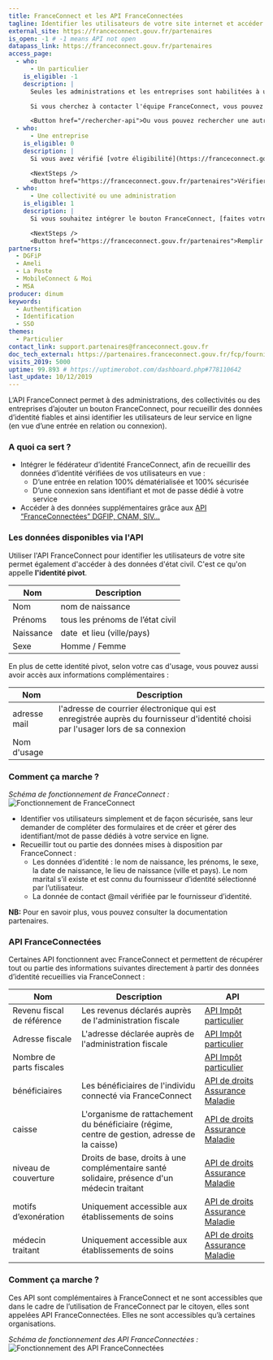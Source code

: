 ```yaml
---
title: FranceConnect et les API FranceConnectées
tagline: Identifier les utilisateurs de votre site internet et accéder à certaines données d'identité certifiées. Accéder à des données supplémentaires via les API FranceConnectées
external_site: https://franceconnect.gouv.fr/partenaires
is_open: -1 # -1 means API not open
datapass_link: https://franceconnect.gouv.fr/partenaires
access_page:
  - who:
      - Un particulier
    is_eligible: -1
    description: |
      Seules les administrations et les entreprises sont habilitées à utiliser l'API FranceConnect ou intégrer le bouton FranceConnect.

      Si vous cherchez à contacter l'équipe FranceConnect, vous pouvez écrire à [support@franceconnect.gouv.fr](mailto:support@franceconnect.gouv.fr)

      <Button href="/rechercher-api">Ou vous pouvez rechercher une autre API</Button>
  - who:
      - Une entreprise
    is_eligible: 0
    description: |
      Si vous avez vérifié [votre éligibilité](https://franceconnect.gouv.fr/partenaires), vous pouvez demander à [intégrer le bouton FranceConnect](https://datapass.api.gouv.fr/franceconnect).

      <NextSteps />
      <Button href="https://franceconnect.gouv.fr/partenaires">Vérifier mon éligibilité et remplir une demande</Button>
  - who:
      - Une collectivité ou une administration
    is_eligible: 1
    description: |
      Si vous souhaitez intégrer le bouton FranceConnect, [faites votre demande d’accès](https://datapass.api.gouv.fr/franceconnect).

      <NextSteps />
      <Button href="https://franceconnect.gouv.fr/partenaires">Remplir une demande</Button>
partners:
  - DGFiP
  - Ameli
  - La Poste
  - MobileConnect & Moi
  - MSA
producer: dinum
keywords:
  - Authentification
  - Identification
  - SSO
themes:
  - Particulier
contact_link: support.partenaires@franceconnect.gouv.fr
doc_tech_external: https://partenaires.franceconnect.gouv.fr/fcp/fournisseur-service
visits_2019: 5000
uptime: 99.893 # https://uptimerobot.com/dashboard.php#778110642
last_update: 10/12/2019
---
```


L‘API FranceConnect permet à des administrations, des collectivités ou des entreprises d’ajouter un bouton FranceConnect, pour recueillir des données d’identité fiables et ainsi identifier les utilisateurs de leur service en ligne (en vue d’une entrée en relation ou connexion).

### A quoi ca sert ?

- Intégrer le fédérateur d’identité FranceConnect, afin de recueillir des données d’identité vérifiées de vos utilisateurs en vue :
  - D’une entrée en relation 100% dématérialisée et 100% sécurisée
  - D’une connexion sans identifiant et mot de passe dédié à votre service
- Accéder à des données supplémentaires grâce aux [API “FranceConnectées” DGFIP, CNAM, SIV...](#api-franceconnectees)

### Les données disponibles via l'API

Utiliser l'API FranceConnect pour identifier les utilisateurs de votre site permet également d'accéder à des données d'état civil. C'est ce qu'on appelle **l'identité pivot**.

| Nom       | Description                      |
| --------- | -------------------------------- |
| Nom       | nom de naissance                 |
| Prénoms   | tous les prénoms de l’état civil |
| Naissance | date  et lieu (ville/pays)       |
| Sexe      | Homme / Femme                    |

En plus de cette identité pivot, selon votre cas d'usage, vous pouvez aussi avoir accès aux informations complémentaires :

| Nom          | Description                                                                                                                      |
| ------------ | -------------------------------------------------------------------------------------------------------------------------------- |
| adresse mail | l'adresse de courrier électronique qui est enregistrée auprès du fournisseur d'identité choisi par l'usager lors de sa connexion |
| Nom d'usage  |                                                                                                                                  |

### Comment ça marche ?

_Schéma de fonctionnement de FranceConnect :_
![Fonctionnement de FranceConnect](/images/divers/franceConnect.png)

- Identifier vos utilisateurs simplement et de façon sécurisée, sans leur demander de compléter des formulaires et de créer et gérer des identifiant/mot de passe dédiés à votre service en ligne.
- Recueillir tout ou partie des données mises à disposition par FranceConnect :
  - Les données d’identité : le nom de naissance, les prénoms, le sexe, la date de naissance, le lieu de naissance (ville et pays). Le nom marital s’il existe et est connu du fournisseur d’identité sélectionné par l’utilisateur.
  - La donnée de contact @mail vérifiée par le fournisseur d’identité.

**NB:** Pour en savoir plus, vous pouvez consulter la <External href="https://partenaires.franceconnect.gouv.fr/documentation">documentation partenaires</External>.

### API FranceConnectées

Certaines API fonctionnent avec FranceConnect et permettent de récupérer tout ou partie des informations suivantes directement à partir des données d’identité recueillies via FranceConnect :

| Nom                        | Description                                                                                   | API                                                               |
| -------------------------- | --------------------------------------------------------------------------------------------- | ----------------------------------------------------------------- |
| Revenu fiscal de référence | Les revenus déclarés auprès de l'administration fiscale                                       | [API Impôt particulier](/les-api/impot-particulier)               |
| Adresse fiscale            | L'adresse déclarée auprès de l'administration fiscale                                         | [API Impôt particulier](/les-api/impot-particulier)               |
| Nombre de parts fiscales   |                                                                                               | [API Impôt particulier](/les-api/impot-particulier)               |
| bénéficiaires              | Les bénéficiaires de l'individu connecté via FranceConnect                                    | [API de droits Assurance Maladie](/les-api/api_ameli_droits_cnam) |
| caisse                     | L'organisme de rattachement du bénéficiaire (régime, centre de gestion, adresse de la caisse) | [API de droits Assurance Maladie](/les-api/api_ameli_droits_cnam) |
| niveau de couverture       | Droits de base, droits à une complémentaire santé solidaire, présence d'un médecin traitant   | [API de droits Assurance Maladie](/les-api/api_ameli_droits_cnam) |
| motifs d’exonération       | Uniquement accessible aux établissements de soins                                             | [API de droits Assurance Maladie](/les-api/api_ameli_droits_cnam) |
| médecin traitant           | Uniquement accessible aux établissements de soins                                             | [API de droits Assurance Maladie](/les-api/api_ameli_droits_cnam) |

### Comment ça marche ?

Ces API sont complémentaires à FranceConnect et ne sont accessibles que dans le cadre de l’utilisation de FranceConnect par le citoyen, elles sont appelées API FranceConnectées. Elles ne sont accessibles qu’à certaines organisations.

_Schéma de fonctionnement des API FranceConnectées :_
![Fonctionnement des API FranceConnectées](https://franceconnect.gouv.fr/images/how-it-works-data.svg)
